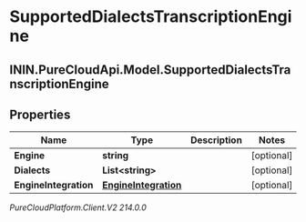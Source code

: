# SupportedDialectsTranscriptionEngine

## ININ.PureCloudApi.Model.SupportedDialectsTranscriptionEngine

## Properties

|Name | Type | Description | Notes|
|------------ | ------------- | ------------- | -------------|
| **Engine** | **string** |  | [optional] |
| **Dialects** | **List&lt;string&gt;** |  | [optional] |
| **EngineIntegration** | [**EngineIntegration**](EngineIntegration) |  | [optional] |



_PureCloudPlatform.Client.V2 214.0.0_
